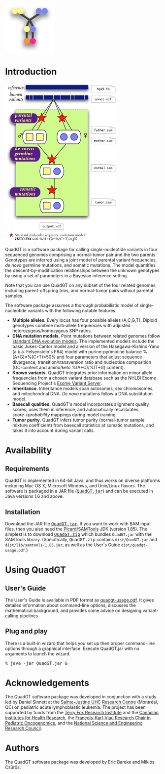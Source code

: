 <div id="header">
<p class="marginhead">
</p>
<p><img src="./quadgt-logo.jpg" width="160" alt="QuadGT logo"/></p>
</div>

<div id="content">
<h1>Introduction</h1>
<img src="./genome-relations.png" width="360" alt="QuadGT workflow" />
<p>
QuadGT is a software package for calling single-nucleotide variants 
in four sequenced genomes comprising a normal-tumor pair and the two parents.
Genotypes are inferred using a joint model of parental variant frequencies, 
<em>de novo</em> germline mutations, and somatic mutations.  
The model quantifies the descent-by-modification relationships between the unknown genotypes
by using a set of parameters in a Bayesian inference setting.
</p>
<p>
Note that you can use QuadGT on any subset of the four related genomes, 
including parent-offspring trios, and normal-tumor pairs 
without parental samples.  
</p>
<p>
The software package assumes a thorough probabilistic model 
of single-nucleotide variants 
with the following notable features.
</p>
<ul>
<li><strong>Multiple alleles.</strong> 
	Every locus has four possible alleles (A,C,G,T).
	Diploid genotypes combine multi-allele frequencies with adjusted 
	heterozygous/homozygous SNP ratios.  
	</li>
<li><strong>DNA mutation models.</strong> 
	Point mutations between related genomes follow 
	<a href="http://en.wikipedia.org/wiki/Models_of_DNA_evolution">standard DNA evolution models</a>. 
	The implemented models include the 
	basic Jukes-Cantor model  
	and a version of the Hasegawa-Kishino-Yano 
	(a.k.a. Felsenstein's F84) model with 
	purine-pyrimidine balance %(A+G)=%(C+T)=50%	
	and four parameters that adjust sequence divergence, 
	transition/transversion ratio and nucleotide composition (GC-content and 
	amino/keto %(A+C)/%(T+G) content). 		
</li>
<li><strong>Known variants.</strong>
	QuadGT integrates prior information on 
	minor allele frequencies from a chosen  
	variant database such as the 
	NHLBI Exome Sequencing Project's 
	<a href="http://evs.gs.washington.edu/">Exome Variant Server</a>.</li>
<li><strong>Inheritance.</strong> 
	Inheritance models span 
	autosomes, sex chromosomes, and mitochondrial DNA.
	<em>De novo</em> mutations follow a DNA substitution model.
	</li>
<li><strong>Basecall qualities.</strong> 
	QuadGT's model incorporates alignment quality scores,
	uses them in inference, and automatically 
	recalibrates <var>score</var>&rarr;<var>probability</var>
	mappings during model training. 
	</li>
<li><strong>Tumor purity.</strong>
	QuadGT infers tumor purity (normal-tumor sample mixture coefficient) 
	from basecall statistics at somatic mutations, 
	and takes it into account during variant calls. </li>
</ul>


<h1 style="clear:both;">Availability</h1>

<h2>Requirements</h2>
<p>QuadGT is implemented in 64-bit Java, 
and thus works on diverse platforms including Mac OS X, Microsoft Windows, 
and Unix/Linux flavors. 
The software is packaged in a JAR file (<a href="./QuadGT.jar"><tt>QuadGT.jar</tt></a>) 
and can be executed in Java versions 1.6 and above. 
</p>


<h2>Installation</h2>  
<p>Download the JAR file <a href="./QuadGT.jar"><tt>QuadGT.jar</tt></a>.
If you want to work with BAM input files, then you also need the 
<a href="http://picard.sourceforge.net">Picard/SAMTools</a> JDK (version 1.85). 
The simplest is to download <a href="QuadGT.zip"><tt>QuadGT.zip</tt></a>
which bundles <code>QuadGT.jar</code> with the SAMTools library. 
(Specifically, <tt>QuadGT.zip</tt> contains <code>dist/QuadGT.jar</code> and <code>dist/lib/samtools-1.85.jar</code>,
as well as the User's Guide <code>dist/quadgt-usage.pdf</code>.)
</p>


<h1>Using QuadGT</h1>
<h2>User's Guide</h2>
<p>The User's Guide is available in PDF format
as <a href="./quadgt-usage.pdf">quadgt-usage.pdf</a>.
It gives detailed information about command-line options, 
discusses the mathematical background, 
and provides some advice on designing variant-calling pipelines. 
</p>

<h2>Plug and play</h2>
<p>There is a built-in wizard that helps you 
set up then proper command-line options through a 
graphical interface. Execute QuadGT.jar 
with no arguments to launch the wizard. 
</p>
<pre>
% java -jar QuadGT.jar &amp; 
</pre>

<h1>Acknowledgements</h1>
<p>The QuadGT software package was developed in conjunction with 
a study led by Daniel Sinnett at the 
<a href="http://www.chu-sainte-justine.org/">Sainte-Justine UHC</a> 
<a href="http://www.chu-sainte-justine.org/Recherche/default.aspx">Research Centre</a> (Montr&eacute;al, QC) on pediatric 
acute lymphoblastic leukemia.  
The project has been supported by funds from the 
<a href="http://www.tfri.ca/">Terry Fox Research Institute</a> and the 
<a href="http://www.cihr-irsc.gc.ca">Canadian Institutes for Health Research</a>, 
the 
<a href="http://www.gouverneursdelespoir.com/fr/chaireFKV/bioDrSinnett.php">Fran&ccedil;ois-Karl-Viau Research Chair in Pediatric
Oncogenomics</a>, and the 
<a href="http://www.nserc-crsng.gc.ca">National Science and Engineering Research Council</a>. 
</p>

<h1>Authors</h1>
<p>The QuadGT software package was developed by 
Eric Bareke and Mikl&oacute;s Cs&#369;r&ouml;s.
</p>

